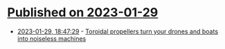 # [Published on 2023-01-29](index.md)

* [2023-01-29, 18:47:29](https://news.ycombinator.com/item?id=34571282) - [Toroidal propellers turn your drones and boats into noiseless machines](https://www.designboom.com/technology/toroidal-propellers-quiet-efficient-alternatives-aerial-marine-sectors-01-27-2023/)

